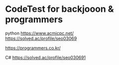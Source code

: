 # CodeTest for backjooon & programmers
python
https://www.acmicpc.net/  
https://solved.ac/profile/seo03069  

https://programmers.co.kr/

C#
https://solved.ac/profile/seo030691
